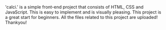 'calci.' is a simple front-end project that consists of HTML, CSS and JavaScript. This is easy to implement and is visually pleasing.
This project is a great start for beginners. All the files related to this project are uploaded!
Thankyou!

